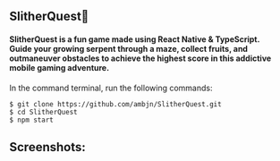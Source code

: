 ## SlitherQuest🐍

#### SlitherQuest is a fun game made using React Native & TypeScript.<br>Guide your growing serpent through a maze, collect fruits, and outmaneuver obstacles to achieve the highest score in this addictive mobile gaming adventure.

In the command terminal, run the following commands:

    $ git clone https://github.com/ambjn/SlitherQuest.git
    $ cd SlitherQuest
    $ npm start

## Screenshots: 



